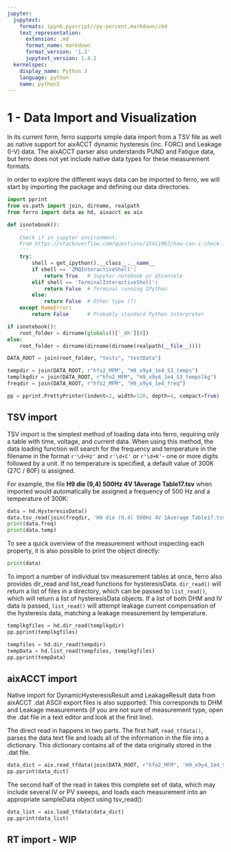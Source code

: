 ```yaml
---
jupyter:
  jupytext:
    formats: ipynb,pyscript//py:percent,markdown//md
    text_representation:
      extension: .md
      format_name: markdown
      format_version: '1.2'
      jupytext_version: 1.4.2
  kernelspec:
    display_name: Python 3
    language: python
    name: python3
---
```


# 1 - Data Import and Visualization

In its current form, ferro supports simple data import from a TSV file as well as native support for aixACCT
dynamic hysteresis (inc. FORC) and Leakage (I-V) data. The aixACCT parser also understands PUND and Fatigue data,
but ferro does not yet include native data types for these measurement formats.

In order to explore the different ways data can be imported to ferro,
we will start by importing the package and defining our data directories.

```python pycharm={"name": "#%%\n"}
import pprint
from os.path import join, dirname, realpath
from ferro import data as hd, aixacct as aix

def isnotebook():
    '''
    Check if in jupyter environment.
    From https://stackoverflow.com/questions/15411967/how-can-i-check-if-code-is-executed-in-the-ipython-notebook
    '''
    try:
        shell = get_ipython().__class__.__name__
        if shell == 'ZMQInteractiveShell':
            return True   # Jupyter notebook or qtconsole
        elif shell == 'TerminalInteractiveShell':
            return False  # Terminal running IPython
        else:
            return False  # Other type (?)
    except NameError:
        return False      # Probably standard Python interpreter

if isnotebook():
    root_folder = dirname(globals()['_dh'][0])
else:
    root_folder = dirname(dirname(dirname(realpath(__file__))))

DATA_ROOT = join(root_folder, "tests", "testData")

tempdir = join(DATA_ROOT, r"hfo2_MFM", "H9_x9y4_1e4_S3_temps")
templkgdir = join(DATA_ROOT, r"hfo2_MFM", "H9_x9y4_1e4_S3_tempslkg")
freqdir = join(DATA_ROOT, r"hfo2_MFM", "H9_x9y4_1e4_freq")

pp = pprint.PrettyPrinter(indent=2, width=120, depth=4, compact=True)
```

<!-- #region pycharm={"name": "#%% md\n"} -->
## TSV import

TSV import is the simplest method of loading data into ferro, requiring only a table with time,
voltage, and current data. When using this method, the data loading function will search for the frequency and
temperature in the filename in the format `r'\d+Hz'` and `r'\d+C'` or `r'\d+K'`- one or more digits followed by a unit.
If no temperature is specified, a default value of 300K (27C / 80F) is assigned.

For example, the file **H9 die (9,4) 500Hz 4V 1Average Table17.tsv** when imported would automatically be assigned a
frequency of 500 Hz and a temperature of 300K:
<!-- #endregion -->

```python pycharm={"name": "#%%\n"}
data = hd.HysteresisData()
data.tsv_read(join(freqdir, 'H9 die (9,4) 500Hz 4V 1Average Table17.tsv'))
print(data.freq)
print(data.temp)
```

<!-- #region pycharm={"name": "#%% md\n"} -->
To see a quick overview of the measurement without inspecting each property, it is also possible to print the object
directly:
<!-- #endregion -->

```python pycharm={"name": "#%%\n"}
print(data)
```

To import a number of individual tsv measurement tables at once, ferro also provides dir_read and list_read functions
for hysteresisData. `dir_read()` will return a list of files in a directory, which can be passed to `list_read()`, which
will return a list of hysteresisData objects. If a list of both DHM and IV data is passed, `list_read()` will attempt
leakage current compensation of the hysteresis data, matching a leakage measurement by temperature.

```python pycharm={"name": "#%%\n"}
templkgfiles = hd.dir_read(templkgdir)
pp.pprint(templkgfiles)
```

```python pycharm={"name": "#%%\n"}
tempfiles = hd.dir_read(tempdir)
tempData = hd.list_read(tempfiles, templkgfiles)
pp.pprint(tempData)
```


<!-- #region pycharm={"name": "#%% md\n"} -->
## aixACCT import

Native import for DynamicHysteresisResult amd LeakageResult data from aixACCT .dat ASCII export files is also supported.
This corresponds to DHM and Leakage measurements (if you are not sure of measurement type, open the .dat file in a
text editor and look at the first line).

The direct read in happens in two parts. The first half, `read_tfdata()`, parses the data text file and loads
all of the information in the file into a dictionary. This dictionary contains all of the data originally stored
in the .dat file.
<!-- #endregion -->

```python pycharm={"name": "#%%\n"}
data_dict = aix.read_tfdata(join(DATA_ROOT, r"hfo2_MFM", 'H9_x9y4_1e4_S3_temps.dat'))
pp.pprint(data_dict)
```

<!-- #region pycharm={"name": "#%% md\n"} -->
The second half of the read in takes this complete set of data, which may include several IV or PV sweeps, and loads
each measurement into an appropriate sampleData object using tsv_read():
<!-- #endregion -->

```python pycharm={"name": "#%%\n"}
data_list = aix.load_tfdata(data_dict)
pp.pprint(data_list)
```

<!-- #region pycharm={"name": "#%% md\n"} -->
## RT import - WIP
<!-- #endregion -->
